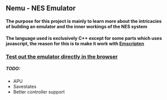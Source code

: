 
## Nemu - NES Emulator

#### The purpose for this project is mainly to learn more about the intricacies of building an emulator and the inner workings of the NES system

#### The language used is exclusively C++ except for some parts which uses javascript, the reason for this is to make it work with [Emscripten](https://emscripten.org/docs/introducing_emscripten/about_emscripten.html)

### [Test out the emulator directly in the browser](https://felixkorch.github.io/Nemu/emscripten/)

##### TODO:

- APU
- Savestates
- Better controller support

